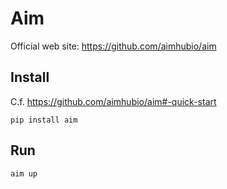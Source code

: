 # Aim

Official web site: https://github.com/aimhubio/aim


## Install

C.f. https://github.com/aimhubio/aim#-quick-start

```
pip install aim
```

## Run

```
aim up
```